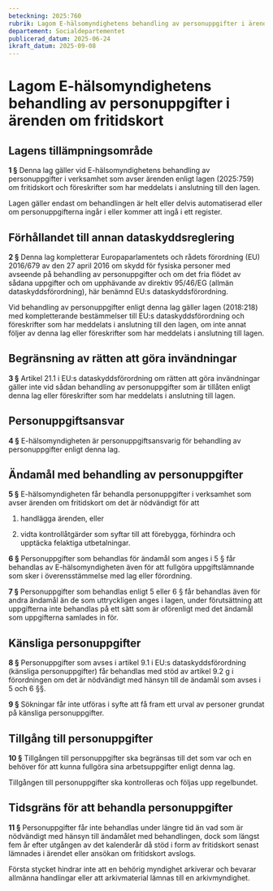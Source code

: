 ```yaml
---
beteckning: 2025:760
rubrik: Lagom E-hälsomyndighetens behandling av personuppgifter i ärenden om fritidskort
departement: Socialdepartementet
publicerad_datum: 2025-06-24
ikraft_datum: 2025-09-08
---
```


# Lagom E-hälsomyndighetens behandling av personuppgifter i ärenden om fritidskort

## Lagens tillämpningsområde

**1 §** Denna lag gäller vid E-hälsomyndighetens behandling av personuppgifter i verksamhet som avser ärenden enligt lagen (2025:759) om fritidskort och föreskrifter som har meddelats i anslutning till den lagen.

Lagen gäller endast om behandlingen är helt eller delvis automatiserad eller om personuppgifterna ingår i eller kommer att ingå i ett register.

## Förhållandet till annan dataskyddsreglering

**2 §** Denna lag kompletterar Europaparlamentets och rådets förordning (EU) 2016/679 av den 27 april 2016 om skydd för fysiska personer med avseende på behandling av personuppgifter och om det fria flödet av sådana uppgifter och om upphävande av direktiv 95/46/EG (allmän dataskyddsförordning), här benämnd EU:s dataskyddsförordning.

Vid behandling av personuppgifter enligt denna lag gäller lagen (2018:218) med kompletterande bestämmelser till EU:s dataskyddsförordning och föreskrifter som har meddelats i anslutning till den lagen, om inte annat följer av denna lag eller föreskrifter som har meddelats i anslutning till lagen.

## Begränsning av rätten att göra invändningar

**3 §** Artikel 21.1 i EU:s dataskyddsförordning om rätten att göra invändningar gäller inte vid sådan behandling av personuppgifter som är tillåten enligt denna lag eller föreskrifter som har meddelats i anslutning till lagen.

## Personuppgiftsansvar

**4 §** E-hälsomyndigheten är personuppgiftsansvarig för behandling av personuppgifter enligt denna lag.

## Ändamål med behandling av personuppgifter

**5 §** E-hälsomyndigheten får behandla personuppgifter i verksamhet som avser ärenden om fritidskort om det är nödvändigt för att

1. handlägga ärenden, eller

2. vidta kontrollåtgärder som syftar till att förebygga, förhindra och upptäcka felaktiga utbetalningar.

**6 §** Personuppgifter som behandlas för ändamål som anges i 5 § får behandlas av E-hälsomyndigheten även för att fullgöra uppgiftslämnande som sker i överensstämmelse med lag eller förordning.

**7 §** Personuppgifter som behandlas enligt 5 eller 6 § får behandlas även för andra ändamål än de som uttryckligen anges i lagen, under förutsättning att uppgifterna inte behandlas på ett sätt som är oförenligt med det ändamål som uppgifterna samlades in för.

## Känsliga personuppgifter

**8 §** Personuppgifter som avses i artikel 9.1 i EU:s dataskyddsförordning (känsliga personuppgifter) får behandlas med stöd av artikel 9.2 g i förordningen om det är nödvändigt med hänsyn till de ändamål som avses i 5 och 6 §§.

**9 §** Sökningar får inte utföras i syfte att få fram ett urval av personer grundat på känsliga personuppgifter.

## Tillgång till personuppgifter

**10 §** Tillgången till personuppgifter ska begränsas till det som var och en behöver för att kunna fullgöra sina arbetsuppgifter enligt denna lag.

Tillgången till personuppgifter ska kontrolleras och följas upp regelbundet.

## Tidsgräns för att behandla personuppgifter

**11 §** Personuppgifter får inte behandlas under längre tid än vad som är nödvändigt med hänsyn till ändamålet med behandlingen, dock som längst fem år efter utgången av det kalenderår då stöd i form av fritidskort senast lämnades i ärendet eller ansökan om fritidskort avslogs.

Första stycket hindrar inte att en behörig myndighet arkiverar och bevarar allmänna handlingar eller att arkivmaterial lämnas till en arkivmyndighet.